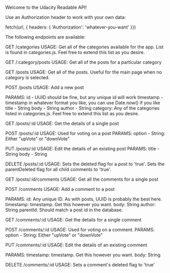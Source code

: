 Welcome to the Udacity Readable API!

Use an Authorization header to work with your own data:

fetch(url, { headers: { 'Authorization': 'whatever-you-want' }})

The following endpoints are available:

GET /categories
  USAGE:
    Get all of the categories available for the app. List is found in categories.js.
    Feel free to extend this list as you desire.

GET /:category/posts
  USAGE:
    Get all of the posts for a particular category

GET /posts
  USAGE:
    Get all of the posts. Useful for the main page when no category is selected.

POST /posts
  USAGE:
    Add a new post

  PARAMS:
    id - UUID should be fine, but any unique id will work
    timestamp - timestamp in whatever format you like, you can use Date.now() if you like
    title - String
    body - String
    author - String
    category: Any of the categories listed in categories.js. Feel free to extend this list as you desire.

GET /posts/:id
  USAGE:
    Get the details of a single post

POST /posts/:id
  USAGE:
    Used for voting on a post
  PARAMS:
    option - String: Either "upVote" or "downVote"

PUT /posts/:id
  USAGE:
    Edit the details of an existing post
  PARAMS:
    title - String
    body - String

DELETE /posts/:id
  USAGE:
    Sets the deleted flag for a post to 'true'.
    Sets the parentDeleted flag for all child comments to 'true'.

GET /posts/:id/comments
  USAGE:
    Get all the comments for a single post

POST /comments
  USAGE:
    Add a comment to a post

  PARAMS:
    id: Any unique ID. As with posts, UUID is probably the best here.
    timestamp: timestamp. Get this however you want.
    body: String
    author: String
    parentId: Should match a post id in the database.

GET /comments/:id
  USAGE:
    Get the details for a single comment

POST /comments/:id
  USAGE:
    Used for voting on a comment.
  PARAMS:
    option - String: Either "upVote" or "downVote"

PUT /comments/:id
  USAGE:
    Edit the details of an existing comment

  PARAMS:
    timestamp: timestamp. Get this however you want.
    body: String

DELETE /comments/:id
  USAGE:
    Sets a comment's deleted flag to 'true'